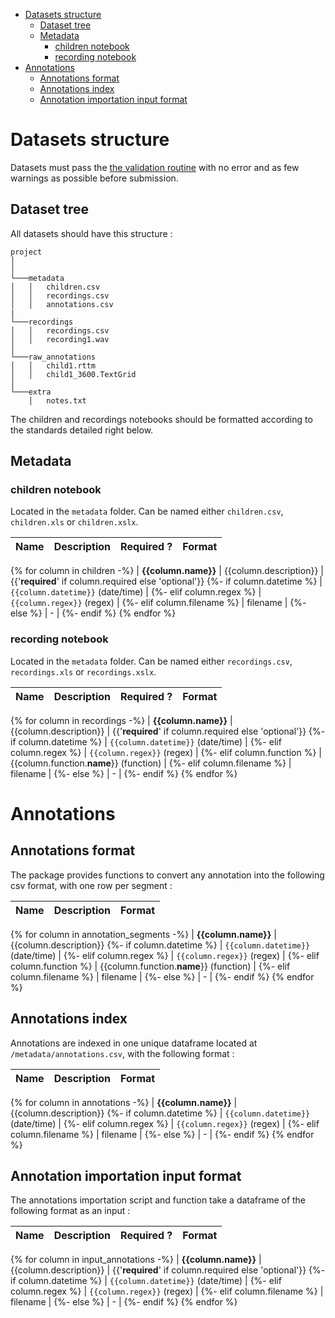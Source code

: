 

- [Datasets structure](#datasets-structure)
  - [Dataset tree](#dataset-tree)
  - [Metadata](#metadata)
    - [children notebook](#children-notebook)
    - [recording notebook](#recording-notebook)
- [Annotations](#annotations)
  - [Annotations format](#annotations-format)
  - [Annotations index](#annotations-index)
  - [Annotation importation input format](#annotation-importation-input-format)

# Datasets structure

Datasets must pass the [the validation routine](https://laac-lscp.github.io/ChildRecordsData/#validate-raw-data) with no error and as few warnings as possible before submission.

## Dataset tree

All datasets should have this structure :

```
project
│   
│
└───metadata
│   │   children.csv
│   │   recordings.csv
│   │   annotations.csv
|
└───recordings
│   │   recordings.csv
│   │   recording1.wav
│
└───raw_annotations
│   │   child1.rttm
│   │   child1_3600.TextGrid
│
└───extra
    │   notes.txt
```

The children and recordings notebooks should be formatted according to the standards detailed right below.

## Metadata


### children notebook

Located in the `metadata` folder. Can be named either `children.csv`, `children.xls` or `children.xslx`.

| Name | Description | Required ? | Format |
|------|-------------|------------|--------|
{% for column in children -%}
| **{{column.name}}** | {{column.description}} | {{'**required**' if column.required else 'optional'}}
{%- if column.datetime %} | `{{column.datetime}}` (date/time) |
{%- elif column.regex %} | `{{column.regex}}` (regex) |
{%- elif column.filename %} | filename |
{%- else %} | - |
{%- endif %}
{% endfor %}

### recording notebook

Located in the `metadata` folder.  Can be named either `recordings.csv`, `recordings.xls` or `recordings.xslx`.

| Name | Description | Required ? | Format |
|------|-------------|------------|--------|
{% for column in recordings -%}
| **{{column.name}}** | {{column.description}} | {{'**required**' if column.required else 'optional'}}
{%- if column.datetime %} | `{{column.datetime}}` (date/time) |
{%- elif column.regex %} | `{{column.regex}}` (regex) |
{%- elif column.function %} | {{column.function.__name__}} (function) |
{%- elif column.filename %} | filename |
{%- else %} | - |
{%- endif %}
{% endfor %}

# Annotations

## Annotations format

The package provides functions to convert any annotation into the following csv format, with one row per segment :

| Name | Description | Format |
|------|-------------|--------|
{% for column in annotation_segments -%}
| **{{column.name}}** | {{column.description}}
{%- if column.datetime %} | `{{column.datetime}}` (date/time) |
{%- elif column.regex %} | `{{column.regex}}` (regex) |
{%- elif column.function %} | {{column.function.__name__}} (function) |
{%- elif column.filename %} | filename |
{%- else %} | - |
{%- endif %}
{% endfor %}

## Annotations index

Annotations are indexed in one unique dataframe located at `/metadata/annotations.csv`, with the following format :

| Name | Description | Format |
|------|-------------|--------|
{% for column in annotations -%}
| **{{column.name}}** | {{column.description}}
{%- if column.datetime %} | `{{column.datetime}}` (date/time) |
{%- elif column.regex %} | `{{column.regex}}` (regex) |
{%- elif column.filename %} | filename |
{%- else %} | - |
{%- endif %}
{% endfor %}

## Annotation importation input format

The annotations importation script and function take a dataframe of the following format as an input :

| Name | Description | Required ? | Format |
|------|-------------|------------|--------|
{% for column in input_annotations -%}
| **{{column.name}}** | {{column.description}} | {{'**required**' if column.required else 'optional'}}
{%- if column.datetime %} | `{{column.datetime}}` (date/time) |
{%- elif column.regex %} | `{{column.regex}}` (regex) |
{%- elif column.filename %} | filename |
{%- else %} | - |
{%- endif %}
{% endfor %}

